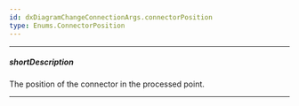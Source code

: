 ```yaml
---
id: dxDiagramChangeConnectionArgs.connectorPosition
type: Enums.ConnectorPosition
---
```

---
##### shortDescription
The position of the connector in the processed point.

---
